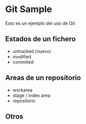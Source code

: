 # Git Sample
Esto es un ejemplo del uso de Git

## Estados de un fichero
- untracked (nuevo)
- modified 
- commited


## Areas de un repositorio
- workarea
- stage / index area
- repositorio

## Otros

